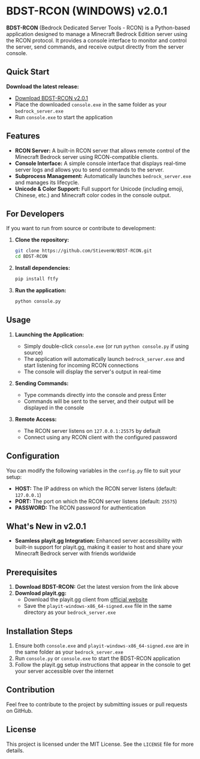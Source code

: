 # BDST-RCON (WINDOWS) v2.0.1

**BDST-RCON** (Bedrock Dedicated Server Tools - RCON) is a Python-based application designed to manage a Minecraft Bedrock Edition server using the RCON protocol. It provides a console interface to monitor and control the server, send commands, and receive output directly from the server console.

## Quick Start

**Download the latest release:**
- [Download BDST-RCON v2.0.1](https://github.com/StievenW/BDST-RCON/blob/main/dist/console.exe)
- Place the downloaded `console.exe` in the same folder as your `bedrock_server.exe`
- Run `console.exe` to start the application

## Features

- **RCON Server:** A built-in RCON server that allows remote control of the Minecraft Bedrock server using RCON-compatible clients.
- **Console Interface:** A simple console interface that displays real-time server logs and allows you to send commands to the server.
- **Subprocess Management:** Automatically launches `bedrock_server.exe` and manages its lifecycle.
- **Unicode & Color Support:** Full support for Unicode (including emoji, Chinese, etc.) and Minecraft color codes in the console output.


## For Developers

If you want to run from source or contribute to development:

1. **Clone the repository:**
    ```bash
    git clone https://github.com/StievenW/BDST-RCON.git
    cd BDST-RCON
    ```

2. **Install dependencies:**
    ```bash
    pip install ftfy
    ```

3. **Run the application:**
    ```bash
    python console.py
    ```

## Usage

1. **Launching the Application:**
   - Simply double-click `console.exe` (or run `python console.py` if using source)
   - The application will automatically launch `bedrock_server.exe` and start listening for incoming RCON connections
   - The console will display the server's output in real-time

2. **Sending Commands:**
   - Type commands directly into the console and press Enter
   - Commands will be sent to the server, and their output will be displayed in the console

3. **Remote Access:**
   - The RCON server listens on `127.0.0.1:25575` by default
   - Connect using any RCON client with the configured password

## Configuration

You can modify the following variables in the `config.py` file to suit your setup:
- **HOST:** The IP address on which the RCON server listens (default: `127.0.0.1`)
- **PORT:** The port on which the RCON server listens (default: `25575`)
- **PASSWORD:** The RCON password for authentication

## What's New in v2.0.1
- **Seamless playit.gg Integration:** Enhanced server accessibility with built-in support for playit.gg, making it easier to host and share your Minecraft Bedrock server with friends worldwide

## Prerequisites

1. **Download BDST-RCON:** Get the latest version from the link above
2. **Download playit.gg:** 
   - Download the playit.gg client from [official website](https://playit.gg/download)
   - Save the `playit-windows-x86_64-signed.exe` file in the same directory as your `bedrock_server.exe`

## Installation Steps

1. Ensure both `console.exe` and `playit-windows-x86_64-signed.exe` are in the same folder as your `bedrock_server.exe`
2. Run `console.py` or `console.exe` to start the BDST-RCON application
3. Follow the playit.gg setup instructions that appear in the console to get your server accessible over the internet

## Contribution

Feel free to contribute to the project by submitting issues or pull requests on GitHub.

## License

This project is licensed under the MIT License. See the `LICENSE` file for more details.
